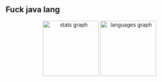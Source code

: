 ## Fuck java lang 

<div align="center">
  <img src="https://github-readme-stats.vercel.app/api?username=HEALEXXZT&hide_title=false&hide_rank=false&show_icons=true&include_all_commits=true&count_private=true&disable_animations=false&theme=dracula&locale=ru&hide_border=true&order=1" height="150" alt="stats graph"  />
 <img src="https://github-readme-stats.vercel.app/api/top-langs?username=HEALEXXZTlocale=ru&hide_title=false&layout=compact&card_width=320&langs_count=5&theme=dracula&hide_border=true&order=2" height="150" alt="languages graph"  />
</div>
